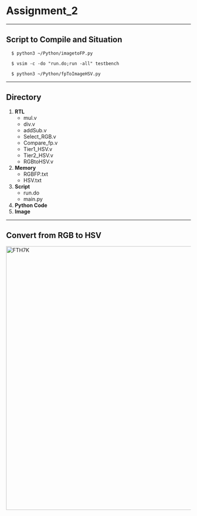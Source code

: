 # Assignment_2
---
## Script to Compile and Situation
```
  $ python3 ~/Python/imagetoFP.py
```
```
  $ vsim -c -do "run.do;run -all" testbench
```
```  
  $ python3 ~/Python/fpToImageHSV.py
```
---
## Directory
1. **RTL**
   * mul.v
   * div.v
   * addSub.v
   * Select_RGB.v
   * Compare_fp.v
   * Tier1_HSV.v
   * Tier2_HSV.v
   * RGBtoHSV.v
2. **Memory**
   * RGBFP.txt
   * HSV.txt
3. **Script**
   * run.do
   * main.py
4. **Python Code**
5. **Image**
---
## Convert from RGB to HSV

<img width="718" alt="FTH7K" src="https://user-images.githubusercontent.com/74291056/113453326-f59ccd80-942f-11eb-9276-01b9b9680abe.png" width="100">
